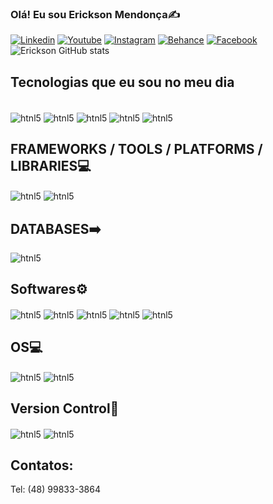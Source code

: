 ### Olá! Eu sou Erickson Mendonça✍️
[![Linkedin](https://img.shields.io/badge/LinkedIn-0077B5?style=for-the-badge&logo=linkedin&logoColor=white)](https://www.linkedin.com/in/erickson-mendon%C3%A7a-497029224/)
[![Youtube](https://img.shields.io/badge/YouTube-FF0000?style=for-the-badge&logo=youtube&logoColor=white)](https://www.youtube.com/@ericksonmendonca422)
[![Instagram](https://img.shields.io/badge/Instagram-E4405F?style=for-the-badge&logo=instagram&logoColor=white)](https://www.instagram.com/sven_goran_erickson_/)
[![Behance](https://img.shields.io/badge/-Behance-blue?style=for-the-badge&logo=behance&logoColor=white)](https://www.behance.net/svenerickson)
[![Facebook](https://img.shields.io/badge/Facebook-1877F2?style=for-the-badge&logo=facebook&logoColor=white)](https://www.facebook.com/erickson.mendonca?locale=pt_BR)
![Erickson GitHub stats](https://github-readme-stats.vercel.app/api?username=erickson72&show_icons=true&theme=dracula)

## Tecnologias que eu sou no meu dia
<div style="display: inline_block"><br>
<img align="center"alt="htnl5" src="https://img.shields.io/badge/HTML5-E34F26?style=for-the-badge&logo=html5&logoColor=white" />
<img align="center"alt="htnl5" src="https://img.shields.io/badge/CSS3-1572B6?style=for-the-badge&logo=css3&logoColor=white" />
<img align="center"alt="htnl5" src="https://img.shields.io/badge/JavaScript-323330?style=for-the-badge&logo=javascript&logoColor=F7DF1E" />
<img align="center"alt="htnl5" src="https://img.shields.io/badge/Python-14354C?style=for-the-badge&logo=python&logoColor=white" />
<img align="center"alt="htnl5" src="https://img.shields.io/badge/R-276DC3?style=for-the-badge&logo=r&logoColor=white" />

## FRAMEWORKS / TOOLS / PLATFORMS / LIBRARIES💻
<img align="center" alt="htnl5" src="https://img.shields.io/badge/Node.js-43853D?style=for-the-badge&logo=node.js&logoColor=white" />
<img align="center" alt="htnl5" src="https://img.shields.io/badge/Bootstrap-563D7C?style=for-the-badge&logo=bootstrap&logoColor=white" />
  
## DATABASES➡️
<img align="center" alt="htnl5" src="https://img.shields.io/badge/MySQL-005C84?style=for-the-badge&logo=mysql&logoColor=white">
  
## Softwares⚙️
<img align="center" alt="htnl5" src="https://img.shields.io/badge/Visual_Studio_Code-0078D4?style=for-the-badge&logo=visual%20studio%20code&logoColor=white">
<img align="center" alt="htnl5" src="https://img.shields.io/badge/Colab-F9AB00?style=for-the-badge&logo=googlecolab&color=525252">
<img align="center" alt="htnl5" src="https://img.shields.io/badge/RStudio-75AADB?style=for-the-badge&logo=RStudio&logoColor=white">
<img align="center" alt="htnl5" src="https://img.shields.io/badge/Trello-0052CC?style=for-the-badge&logo=trello&logoColor=white">
<img align="center" alt="htnl5" src="https://img.shields.io/badge/Canva-%2300C4CC.svg?&style=for-the-badge&logo=Canva&logoColor=white">
  
## OS💻
<img align="center" alt="htnl5" src="https://img.shields.io/badge/Linux-FCC624?style=for-the-badge&logo=linux&logoColor=black">
<img align="center" alt="htnl5" src="https://img.shields.io/badge/Windows-0078D6?style=for-the-badge&logo=windows&logoColor=white">
  
## Version Control🚀
<img align="center" alt="htnl5" src="https://img.shields.io/badge/GIT-E44C30?style=for-the-badge&logo=git&logoColor=white">
<img align="center" alt="htnl5" src="https://img.shields.io/badge/GitHub-100000?style=for-the-badge&logo=github&logoColor=white">

</div>
  
## Contatos:

Tel: (48) 99833-3864




